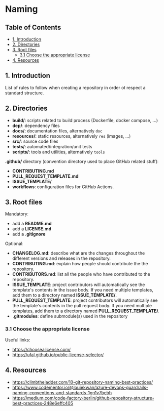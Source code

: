 # Naming <!-- omit in toc -->

## Table of Contents <!-- omit in toc -->

- [1. Introduction](#1-introduction)
- [2. Directories](#2-directories)
- [3. Root files](#3-root-files)
  - [3.1 Choose the appropriate license](#31-choose-the-appropriate-license)
- [4. Resources](#4-resources)

## 1. Introduction

List of rules to follow when creating a repository in order ot respect a standard structure.

## 2. Directories

- **build/**: scripts related to build process (Dockerfile, docker compose, ...)
- **dep/**: dependency files
- **docs/**: documentation files, alternatively `doc`
- **resources/**: static resources, alternatively `res` (images, ...)
- **src/**: source code files
- **tests/**: automated/integration/unit tests
- **scripts/**: tools and utilities, alternatively `tools`

**.github/** directory (convention directory used to place GitHub related stuff):
- **CONTRIBUTING.md**
- **PULL_REQUEST_TEMPLATE.md**
- **ISSUE_TEMPLATE/**
- **workflows**: configuration files for GitHub Actions.

## 3. Root files

Mandatory:
- add a **README.md**
- add a **LICENSE.md**
- add a **.gitignore**

Optional:
- **CHANGELOG.md**: describe what are the changes throughout the different versions and releases in the repository.
- **CONTRIBUTING.md**: explain how people should contribute the the repository.
- **CONTRIBUTORS.md**: list all the people who have contributed to the repository.
- **ISSUE_TEMPLATE**: project contributors will automatically see the template's contents in the issue body. If you need multiple templates, add them to a directory named **ISSUE_TEMPLATE/**.
- **PULL_REQUEST_TEMPLATE**: project contributors will automatically see the template's contents in the pull request body. If you need multiple templates, add them to a directory named **PULL_REQUEST_TEMPLATE/**.
- **.gitmodules**: define submodule(s) used in the repository

### 3.1 Choose the appropriate license

Useful links:
- https://choosealicense.com/
- https://ufal.github.io/public-license-selector/

## 4. Resources

- https://climbtheladder.com/10-git-repository-naming-best-practices/
- https://www.codementor.io/@louiekwan/azure-devops-guardrails-naming-conventions-and-standards-1gn1v7bebh
- https://medium.com/code-factory-berlin/github-repository-structure-best-practices-248e6effc405
